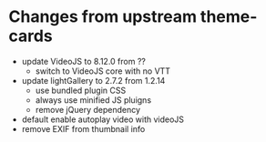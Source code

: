 # Changes from upstream theme-cards
- update VideoJS to 8.12.0 from ??
  - switch to VideoJS core with no VTT
- update lightGallery to 2.7.2 from 1.2.14
  - use bundled plugin CSS
  - always use minified JS pluigns
  - remove jQuery dependency
- default enable autoplay video with videoJS
- remove EXIF from thumbnail info